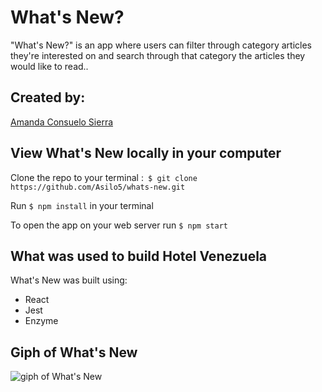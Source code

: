 # What's New? 

"What's New?" is an app where users can filter through category articles they're interested on and search through that category the articles they would like to read.. 

## Created by:
[Amanda Consuelo Sierra](https://github.com/Asilo5)

## View What's New locally in your computer

Clone the repo to your terminal :``` $ git clone https://github.com/Asilo5/whats-new.git```

Run ``` $ npm install ``` in your terminal

To open the app on your web server run ``` $ npm start ```

## What was used to build Hotel Venezuela

What's New was built using:
  - React
  - Jest
  - Enzyme
  
## Giph of What's New

![giph of What's New]()
